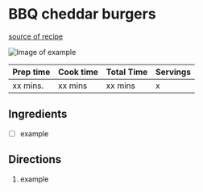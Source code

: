 # BBQ cheddar burgers

[source of recipe](https://www.hellofresh.com/recipes/bbq-cheddar-pork-burgers-6048c6157b560577880fd548?q=bbq+cheddar+burger)

![Image of example](./images/photo.jpg)

| Prep time | Cook time | Total Time | Servings |
| --------- | --------- | ---------- | -------- |
| xx mins.  | xx mins   | xx mins    | x        |

## Ingredients

- [ ] example

## Directions

1. example